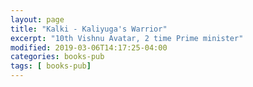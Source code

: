 ```yaml
---
layout: page
title: "Kalki - Kaliyuga's Warrior"
excerpt: "10th Vishnu Avatar, 2 time Prime minister"
modified: 2019-03-06T14:17:25-04:00
categories: books-pub
tags: [ books-pub]
---
```

